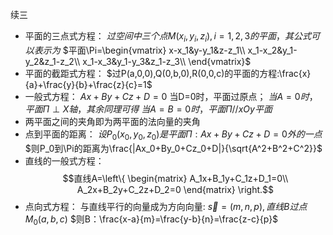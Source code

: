 续三  
- 平面的三点式方程：
$过空间中三个点M(x_i,y_i,z_i),i=1,2,3的平面，其公式可以表示为$
$平面\Pi=\begin{vmatrix}
x-x_1&y-y_1&z-z_1\\
x_1-x_2&y_1-y_2&z_1-z_2\\
x_1-x_3&y_1-y_3&z_1-z_3\\
\end{vmatrix}$
- 平面的截距式方程：
$过P(a,0,0),Q(0,b,0),R(0,0,c)的平面的方程:\frac{x}{a}+\frac{y}{b}+\frac{z}{c}=1$
- 一般式方程：
$Ax+By+Cz+D=0$
当D=0时，平面过原点；
$当A=0时，平面\Pi\perp X轴，其余同理可得$
$当A=B=0时，平面\Pi //xOy平面$
- 两平面之间的夹角即为两平面的法向量的夹角  
- 点到平面的距离：
$设P_0(x_0,y_0,z_0)是平面\Pi:Ax+By+Cz+D=0外的一点$
$则P_0到\Pi的距离为\frac{|Ax_0+By_0+Cz_0+D|}{\sqrt{A^2+B^2+C^2}}$
- 直线的一般式方程：
$$直线A=\left\{
    \begin{matrix}
    A_1x+B_1y+C_1z+D_1=0\\
    A_2x+B_2y+C_2z+D_2=0
    \end{matrix}
    \right.$$
- 点向式方程：
与直线平行的向量成为方向向量:
$\vec s=(m,n,p),直线B过点M_0(a,b,c)$
$则B：\frac{x-a}{m}=\frac{y-b}{n}=\frac{z-c}{p}$